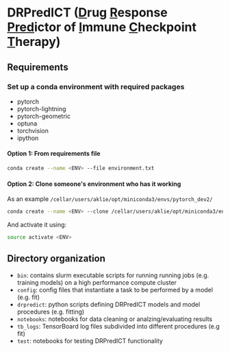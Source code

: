 # DRPredICT (<u>D</u>rug <u>R</u>esponse <u>Pred</u>ictor of <u>I</u>mmune <u>C</u>heckpoint <u>T</u>herapy)

## Requirements

### Set up a conda environment with required packages

 - pytorch
 - pytorch-lightning
 - pytorch-geometric
 - optuna
 - torchvision
 - ipython
 
#### Option 1: From requirements file
```bash
conda create --name <ENV> --file environment.txt
```
#### Option 2: Clone someone's environment who has it working
As an example `/cellar/users/aklie/opt/miniconda3/envs/pytorch_dev2/`
```bash
conda create --name <ENV> --clone /cellar/users/aklie/opt/miniconda3/envs/pytorch_dev2/
```
And activate it using:
```bash
source activate <ENV>
```

## Directory organization

- `bin`: contains slurm executable scripts for running running jobs (e.g. training models) on a high performance compute cluster
- `config`: config files that instantiate a task to be performed by a model (e.g. fit)
- `drpredict`: python scripts defining DRPredICT models and model procedures (e.g. fitting)
- `notebooks`: notebooks for data cleaning or analzing/evaluating results
- `tb_logs`: TensorBoard log files subdivided into different procedures (e.g fit)
- `test`: notebooks for testing DRPredICT functionality
